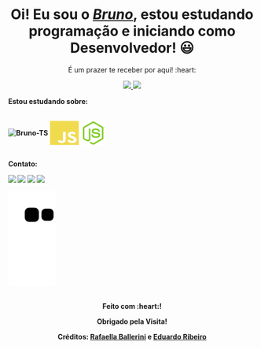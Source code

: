 <div>
  <h1 align="center">Oi! Eu sou o <a href="https://www.linkedin.com/in/brno01oliveira/"><i>Bruno</i></a>, estou estudando programação e iniciando como Desenvolvedor!</a> 😃️</h1>
    <p align="center"> É um prazer te receber por aqui! :heart: </div>
<p>
<div align="center">
  <a href="https://github.com/brno01">
    <img height="150em" src="https://github-readme-stats.vercel.app/api?username=brno01&count_private=true&include_all_commits=true&show_icons=true&theme=monokai&hide_border=false&show_owner=true&&layout=compact&&include_all_commits"/>
    <img height="150em" src="https://github-readme-stats.vercel.app/api/top-langs/?username=brno01&theme=monokai&hide_border=false&&layout=compact&&include_all_commits"/>
  </a>
</div>
<p>

<b>Estou estudando sobre:<b>
<div style="display: inline_block"><br>
  <!-- <img align="center" alt="Bruno-" height="50" width"60" src= -->
  <!-- <img align="center" alt="Bruno-" height="50" width"60" src= -->
  <!-- <img align="center" alt="Bruno-" height="50" width"60" src= -->
  <!-- <img align="center" alt="Bruno-Angular" height="50" width"60" src="https://raw.githubusercontent.com/brno01/devicon/master/icons/angularjs/angularjs-original.svg"> -->
  <!-- <img align="center" alt="Bruno-NestJS" height="50" width"60" src="https://raw.githubusercontent.com/brno01/devicon/master/icons/nestjs/nestjs-plain.svg"> -->
  <img align="center" alt="Bruno-TS" height="50" width"60" src="https://raw.githubusercontent.com/brno01/devicon/master/icons/typescript/typescript-original.svg">
  <img align="center" alt="Bruno-JS" height="50" width="60" src="https://raw.githubusercontent.com/devicons/devicon/master/icons/javascript/javascript-plain.svg">
  <!-- <img align="center" alt="Bruno-Html5" height="50" width="60" src="https://raw.githubusercontent.com/brno01/devicon/master/icons/html5/html5-original.svg"> -->
  <!-- <img align="center" alt="Bruno-Python" height="50" width"60" src="https://raw.githubusercontent.com/brno01/devicon/master/icons/python/python-original.svg"> -->
  <img align="center" alt="Bruno-Nodejs" height="50" width"60" src="https://raw.githubusercontent.com/devicons/devicon/master/icons/nodejs/nodejs-plain.svg">
  <!-- <img align="center" alt="Bruno-mySQL" height="50" width"60" src="https://raw.githubusercontent.com/devicons/devicon/master/icons/mysql/mysql-original-wordmark.svg"> -->
  <!-- <img align="center" alt="TypeORM" height="50" width"60" src="https://raw.githubusercontent.com/typeorm/typeorm/master/resources/logo_big.png"> -->
</div>

 ##

 <b>Contato:<b>
<div>
  <a href="https://instagram.com/brn_sts01" target="_blank"><img src="https://img.shields.io/badge/-Instagram-%23E4405F?style=for-the-badge&logo=instagram&logoColor=white" target="_blank"></a>
 <a href="https://discord.gg/nQEaSHMcnp" target="_blank"><img src="https://img.shields.io/badge/Discord-7289DA?style=for-the-badge&logo=discord&logoColor=white" target="_blank"></a>
  <a href = "mailto:contato.bruno0dev@gmail.com"><img src="https://img.shields.io/badge/-Gmail-%23333?style=for-the-badge&logo=gmail&logoColor=white" target="_blank"></a>
  <a href="https://www.linkedin.com/in/brno01oliveira/" target="_blank"><img src="https://img.shields.io/badge/-LinkedIn-%230077B5?style=for-the-badge&logo=linkedin&logoColor=white" target="_blank"></a> 
 
  ![Snake animation](https://github.com/brno01/brno01/blob/output/github-contribution-grid-snake.svg)
 
</div>

 ##

<div align="center">
  <p>Feito com :heart:!
  <p>Obrigado pela Visita!
  <p>Créditos: <a href="https://github.com/rafaballerini">Rafaella Ballerini</a> e <a href="https://github.com/duribeiro">Eduardo Ribeiro</a><p>
  
</div>
